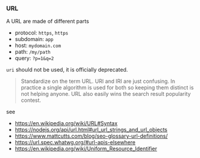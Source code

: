 ### URL

A URL are made of different parts
* protocol: `https`, `https`
* subdomain: `app`
* host: `mydomain.com`
* path: `/my/path`
* query: `?p=1&q=2`

`uri` should not be used, it is officially deprecated.
 > Standardize on the term URL. URI and IRI are just confusing. In practice a single algorithm is used for both so keeping them distinct is not helping anyone. URL also easily wins the search result popularity contest.

see
* https://en.wikipedia.org/wiki/URL#Syntax
* https://nodejs.org/api/url.html#url_url_strings_and_url_objects
* https://www.mattcutts.com/blog/seo-glossary-url-definitions/
* https://url.spec.whatwg.org/#url-apis-elsewhere
* https://en.wikipedia.org/wiki/Uniform_Resource_Identifier
